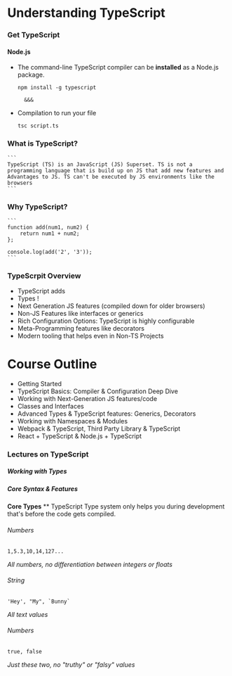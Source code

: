 # Understanding TypeScript

### Get TypeScript
#### Node.js
* The command-line TypeScript compiler can be **installed** as a Node.js package.
    ``` 
    npm install -g typescript 
    ```
        &&&
* Compilation to run your file
    ```
    tsc script.ts
    ```

### What is TypeScript?
    ``` 
    TypeScript (TS) is an JavaScript (JS) Superset. TS is not a programming language that is build up on JS that add new features and Advantages to JS. TS can't be executed by JS environments like the browsers
    ```

### Why TypeScript?
    ``` 
    function add(num1, num2) {
        return num1 + num2;
    };

    console.log(add('2', '3')); 
    ```
### TypeScrpit Overview
* TypeScript adds
* Types !
* Next Generation JS features (compiled down for older browsers)
* Non-JS Features like interfaces or generics
* Rich Configuration Options: TypeScript is highly configurable
* Meta-Programming features like decorators
* Modern tooling that helps even in Non-TS Projects

# Course Outline
* Getting Started
* TypeScript Basics: Compiler & Configuration Deep Dive
* Working with Next-Generation JS features/code
* Classes and Interfaces
* Advanced Types & TypeScript features: Generics, Decorators
* Working with Namespaces & Modules
* Webpack & TypeScript, Third Party Library & TypeScript
* React + TypeScript & Node.js + TypeScript

### Lectures on TypeScript

##### Working with Types

##### Core Syntax & Features

**Core Types**
** TypeScript Type system only helps you during development that's before the code gets compiled.

###### Numbers
```
1,5.3,10,14,127...
```
*All numbers, no differentiation between integers or floats*

###### String
```
'Hey', "My", `Bunny`
```
*All text values*

###### Numbers
```
true, false
```
*Just these two, no "truthy" or "falsy" values*

